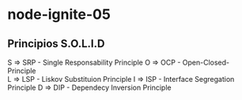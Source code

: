 # node-ignite-05

## Principios S.O.L.I.D 
S => SRP - Single Responsability Principle
O => OCP - Open-Closed-Principle   
L => LSP - Liskov Substituion Principle
I => ISP - Interface Segregation Principle 
D => DIP - Dependecy Inversion Principle